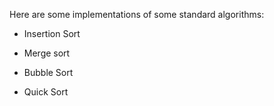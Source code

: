 Here are some implementations of some standard algorithms:

* Insertion Sort

* Merge sort

* Bubble Sort

* Quick Sort